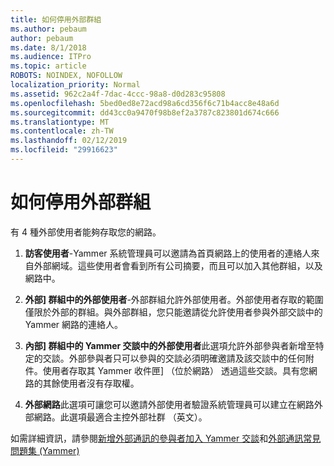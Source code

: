 ```yaml
---
title: 如何停用外部群組
ms.author: pebaum
author: pebaum
ms.date: 8/1/2018
ms.audience: ITPro
ms.topic: article
ROBOTS: NOINDEX, NOFOLLOW
localization_priority: Normal
ms.assetid: 962c2a4f-7dac-4ccc-98a8-d0d283c95808
ms.openlocfilehash: 5bed0ed8e72acd98a6cd356f6c71b4acc8e48a6d
ms.sourcegitcommit: dd43cc0a9470f98b8ef2a3787c823801d674c666
ms.translationtype: MT
ms.contentlocale: zh-TW
ms.lasthandoff: 02/12/2019
ms.locfileid: "29916623"
---
```

# <a name="how-to-disable-external-groups"></a>如何停用外部群組

有 4 種外部使用者能夠存取您的網路。
  
1. **訪客使用者**-Yammer 系統管理員可以邀請為首頁網路上的使用者的連絡人來自外部網域。這些使用者會看到所有公司摘要，而且可以加入其他群組，以及網路中。 
    
2. **外部] 群組中的外部使用者**-外部群組允許外部使用者。外部使用者存取的範圍僅限於外部的群組。與外部群組，您只能邀請從允許使用者參與外部交談中的 Yammer 網路的連絡人。 
    
3. **內部] 群組中的 Yammer 交談中的外部使用者**此選項允許外部參與者新增至特定的交談。外部參與者只可以參與的交談必須明確邀請及該交談中的任何附件。使用者存取其 Yammer 收件匣] （位於網路） 透過這些交談。具有您網路的其餘使用者沒有存取權。 
    
4. **外部網路**此選項可讓您可以邀請外部使用者驗證系統管理員可以建立在網路外部網路。此選項最適合主控外部社群 （英文）。 
    
如需詳細資訊，請參閱[新增外部通訊的參與者加入 Yammer 交談](https://support.office.com/article/add-external-messaging-participants-to-your-yammer-conversations-423653bb-86b2-4eac-9d7e-dca121f7c16c?ui=en-US&amp;rs=en-US&amp;ad=US)和[外部通訊常見問題集 (Yammer)](https://support.office.com/article/External-messaging-FAQ-Yammer-35b59d6c-bb1c-4541-bf19-9f67d2f2b199)
  

